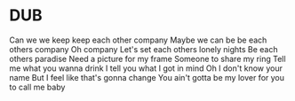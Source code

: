 # DUB
Can we we keep keep each other company
Maybe we can be be each others company
Oh company
Let's set each others lonely nights
Be each others paradise
Need a picture for my frame
Someone to share my ring
Tell me what you wanna drink
I tell you what I got in mind
Oh I don't know your name
But I feel like that's gonna change
You ain't gotta be my lover for you to call me baby
